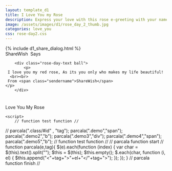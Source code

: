 ```yaml
---
layout: template_d1
title: I Love You my Rose
description: Express your love with this rose e-greeting with your name
image: /assets/images/d1/rose_day_2_thumb.jpg
categories: love_you
css: rose-day2.css
---
```

<body style="overflow-x: hidden; background-attachment: fixed;background-size: cover;">
  {% include d1_share_dialog.html %}
 <div class="top">
          <span class="sendername">ShareWish</span>
        <span> &nbsp;Says </span>
    </div>
  <div id="container">
  <div id="erose">
    <div id="the-glass">
      <div class="glass-nipple"></div>
      <div id="dead">
        <div class="deadpetal"></div>
        <div class="deadpetal"></div>
        <div class="deadpetal"></div>
        <div class="deadpetal"></div>
        <div class="deadpetal animated"></div>
      </div>
      <div id="the-rose">
        <div class="stem stem-1"></div>
        <div class="stem stem-2"></div>
        <div class="petals">
          <div class="petal"></div>
          <div class="petal"></div>
          <div class="petal"></div>
          <div class="petal"></div>
          <div class="petal"></div>
          <div class="stem-clit right"></div>
          <div class="stem-clit left"></div>
        </div>
      </div>
      <div id="halo"></div>
    </div>
    
  </div>
</div>
  
        <div class="rose-day-text ball">
            <p>
     I love you my red rose, As its you only who makes my life beautiful!
      <br><br>
     From <span class="sendername">ShareWish</span>
    </p>
        </div>
       

 <div class="Viewer">
     
<div class="demo4 ball" style="margin-top: 38px;">Love You My Rose</div>
<div class="Mydiv kd-2" style="background-position:-70% 30%;"></div>
<div class="Mydiv kd-2 A_1" style="background-position:-40% 70%;"></div>
<div class="Mydiv kd-2 A_2" style="background-position:-45% -30%;"></div>
<div class="Mydiv kd-2 kd-2 A_3" style="background-position:-50% 50%;"></div>
<div class="Mydiv kd-2 A_4" style="background-position:-50% 30%;"></div>

<div class="Mydiv kd-2" style="background-position:-40% 70%;"></div>
<div class="Mydiv kd-2 A_4" style="background-position:35% -30%;"></div>
<div class="Mydiv kd-2 A_3" style="background-position:80% 70%;"></div>
<div class="Mydiv kd-2 A_2" style="background-position:75% 85%;"></div>

<div class="Mydiv kd-2" style="background-position:-40% 70%;"></div>
<div class="Mydiv kd-2 A_5" style="background-position:35% -30%;"></div>
<div class="Mydiv kd-2 A_6" style="background-position:80% 70%;"></div>
<div class="Mydiv kd-2 A_7" style="background-position:75% 85%;"></div>

</div>


      

    <script>
        // function test function //
// parcala(".class/#id" , "tag");
parcala(".demo","span");
parcala(".demo2","b");
parcala(".demo3","div");
parcala(".demo4","span");
parcala(".demo5","b");
// function test function //
// parcala function start //
function parcala(e,tag){
$(e).each(function (index) {
var char = $(this).text().split("");
$this = $(this);
$this.empty();
$.each(char, function (i, el) {
$this.append("<"+tag+">"+el+"</"+tag+">");
});
});
}
// parcala function finish //
    </script>

 
</body>